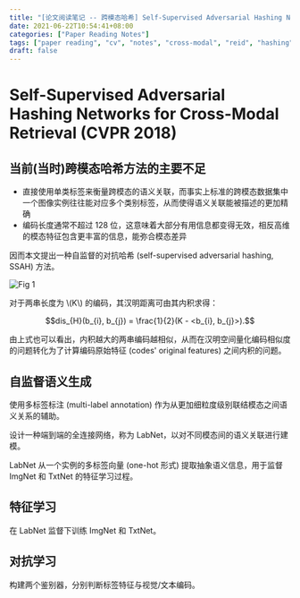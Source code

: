 ```yaml
---
title: "[论文阅读笔记 -- 跨模态哈希] Self-Supervised Adversarial Hashing Networks (CVPR 2018)"
date: 2021-06-22T10:54:41+08:00
categories: ["Paper Reading Notes"]
tags: ["paper reading", "cv", "notes", "cross-modal", "reid", "hashing"]
draft: false
---
```


# Self-Supervised Adversarial Hashing Networks for Cross-Modal Retrieval (CVPR 2018)

## 当前(当时)跨模态哈希方法的主要不足
+ 直接使用单类标签来衡量跨模态的语义关联，而事实上标准的跨模态数据集中一个图像实例往往能对应多个类别标签，从而使得语义关联能被描述的更加精确
+ 编码长度通常不超过 128 位，这意味着大部分有用信息都变得无效，相反高维的模态特征包含更丰富的信息，能弥合模态差异

因而本文提出一种自监督的对抗哈希 (self-supervised adversarial hashing, SSAH) 方法。  

![Fig 1](/images/2021/PRN15/1.png)

对于两串长度为 \\(K\\) 的编码，其汉明距离可由其内积求得：  

$$dis_{H}(b_{i}, b_{j}) = \frac{1}{2}(K - <b_{i}, b_{j}>).$$  

由上式也可以看出，内积越大的两串编码越相似，从而在汉明空间量化编码相似度的问题转化为了计算编码原始特征 (codes' original features) 之间内积的问题。  

## 自监督语义生成
使用多标签标注 (multi-label annotation) 作为从更加细粒度级别联结模态之间语义关系的辅助。  

设计一种端到端的全连接网络，称为 LabNet，以对不同模态间的语义关联进行建模。  

LabNet 从一个实例的多标签向量 (one-hot 形式) 提取抽象语义信息，用于监督 ImgNet 和 TxtNet 的特征学习过程。  

## 特征学习
在 LabNet 监督下训练 ImgNet 和 TxtNet。  

## 对抗学习

构建两个鉴别器，分别判断标签特征与视觉/文本编码。  
